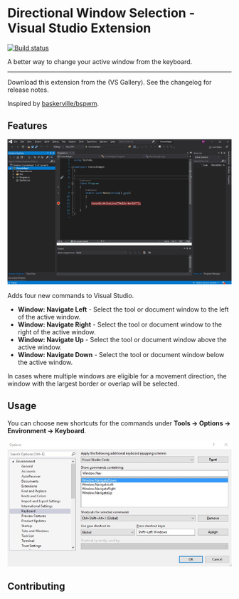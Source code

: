 # Directional Window Selection - Visual Studio Extension

[![Build status](https://ci.appveyor.com/api/projects/status/auuht1u7eyasg65u?svg=true)](https://ci.appveyor.com/project/bryce-s/directionalwindownavigation)

A better way to change your active window from the keyboard.

--------------------


Download this extension from the (VS Gallery). See the changelog for release notes.

Inspired by [baskerville/bspwm](https://github.com/baskerville/bspwm).

## Features

![](demonstration.gif "demonstration")

Adds four new commands to Visual Studio.

- **Window: Navigate Left** - Select the tool or document window to the left of the active window.
- **Window: Navigate Right** - Select the tool or document window to the right of the active window.
- **Window: Navigate Up** - Select the tool or document window above the active window.
- **Window: Navigate Down** - Select the tool or document window below the active window.

In cases where multiple windows are eligible for a movement direction, the window with the largest border or overlap will be selected.

## Usage 

You can choose new shortcuts for the commands under **Tools -> Options -> Environment -> Keyboard**.

![](options.jpg)


## Contributing



